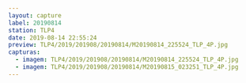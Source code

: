 ```yaml
---
layout: capture
label: 20190814
station: TLP4
date: 2019-08-14 22:55:24
preview: TLP4/2019/201908/20190814/M20190814_225524_TLP_4P.jpg
capturas:
  - imagem: TLP4/2019/201908/20190814/M20190814_225524_TLP_4P.jpg
  - imagem: TLP4/2019/201908/20190814/M20190815_023251_TLP_4P.jpg
---
```

